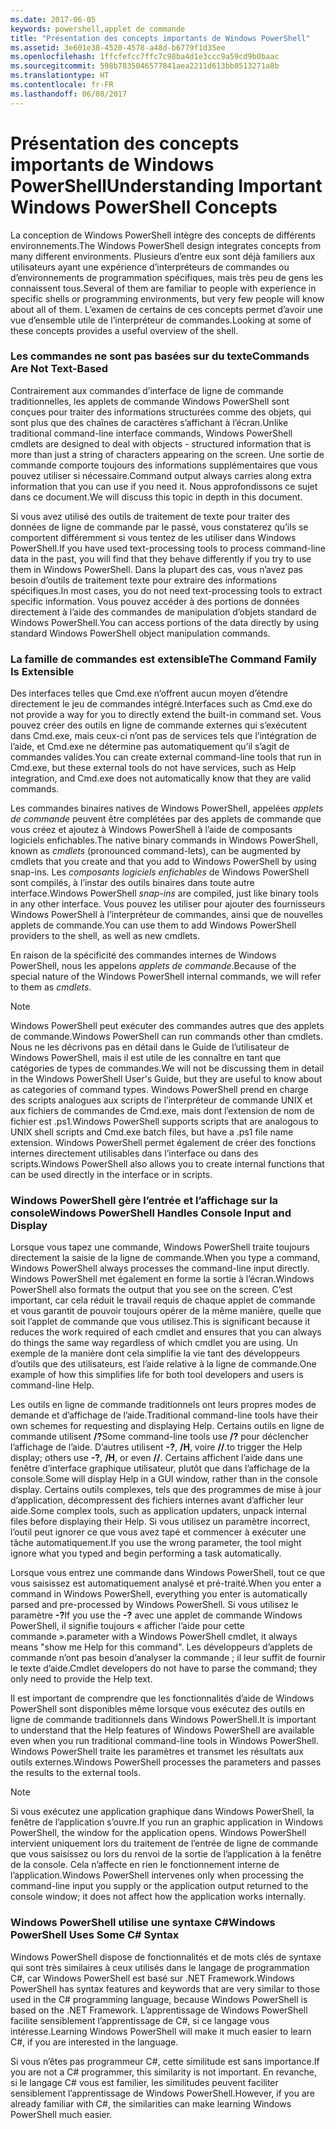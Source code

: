```yaml
---
ms.date: 2017-06-05
keywords: powershell,applet de commande
title: "Présentation des concepts importants de Windows PowerShell"
ms.assetid: 3e601e38-4520-4578-a48d-b6779f1d35ee
ms.openlocfilehash: 1ffcfefcc7ffc7c98ba4d1e3ccc9a59cd9b0baac
ms.sourcegitcommit: 598b7835046577841aea2211d613bb8513271a8b
ms.translationtype: HT
ms.contentlocale: fr-FR
ms.lasthandoff: 06/08/2017
---
```

# <a name="understanding-important-windows-powershell-concepts"></a><span data-ttu-id="49685-103">Présentation des concepts importants de Windows PowerShell</span><span class="sxs-lookup"><span data-stu-id="49685-103">Understanding Important Windows PowerShell Concepts</span></span>
<span data-ttu-id="49685-104">La conception de Windows PowerShell intègre des concepts de différents environnements.</span><span class="sxs-lookup"><span data-stu-id="49685-104">The Windows PowerShell design integrates concepts from many different environments.</span></span> <span data-ttu-id="49685-105">Plusieurs d’entre eux sont déjà familiers aux utilisateurs ayant une expérience d’interpréteurs de commandes ou d’environnements de programmation spécifiques, mais très peu de gens les connaissent tous.</span><span class="sxs-lookup"><span data-stu-id="49685-105">Several of them are familiar to people with experience in specific shells or programming environments, but very few people will know about all of them.</span></span> <span data-ttu-id="49685-106">L’examen de certains de ces concepts permet d’avoir une vue d’ensemble utile de l’interpréteur de commandes.</span><span class="sxs-lookup"><span data-stu-id="49685-106">Looking at some of these concepts provides a useful overview of the shell.</span></span>

### <a name="commands-are-not-text-based"></a><span data-ttu-id="49685-107">Les commandes ne sont pas basées sur du texte</span><span class="sxs-lookup"><span data-stu-id="49685-107">Commands Are Not Text-Based</span></span>
<span data-ttu-id="49685-108">Contrairement aux commandes d’interface de ligne de commande traditionnelles, les applets de commande Windows PowerShell sont conçues pour traiter des informations structurées comme des objets, qui sont plus que des chaînes de caractères s’affichant à l’écran.</span><span class="sxs-lookup"><span data-stu-id="49685-108">Unlike traditional command-line interface commands, Windows PowerShell cmdlets are designed to deal with objects - structured information that is more than just a string of characters appearing on the screen.</span></span> <span data-ttu-id="49685-109">Une sortie de commande comporte toujours des informations supplémentaires que vous pouvez utiliser si nécessaire.</span><span class="sxs-lookup"><span data-stu-id="49685-109">Command output always carries along extra information that you can use if you need it.</span></span> <span data-ttu-id="49685-110">Nous approfondissons ce sujet dans ce document.</span><span class="sxs-lookup"><span data-stu-id="49685-110">We will discuss this topic in depth in this document.</span></span>

<span data-ttu-id="49685-111">Si vous avez utilisé des outils de traitement de texte pour traiter des données de ligne de commande par le passé, vous constaterez qu’ils se comportent différemment si vous tentez de les utiliser dans Windows PowerShell.</span><span class="sxs-lookup"><span data-stu-id="49685-111">If you have used text-processing tools to process command-line data in the past, you will find that they behave differently if you try to use them in Windows PowerShell.</span></span> <span data-ttu-id="49685-112">Dans la plupart des cas, vous n’avez pas besoin d’outils de traitement texte pour extraire des informations spécifiques.</span><span class="sxs-lookup"><span data-stu-id="49685-112">In most cases, you do not need text-processing tools to extract specific information.</span></span> <span data-ttu-id="49685-113">Vous pouvez accéder à des portions de données directement à l’aide des commandes de manipulation d’objets standard de Windows PowerShell.</span><span class="sxs-lookup"><span data-stu-id="49685-113">You can access portions of the data directly by using standard Windows PowerShell object manipulation commands.</span></span>

### <a name="the-command-family-is-extensible"></a><span data-ttu-id="49685-114">La famille de commandes est extensible</span><span class="sxs-lookup"><span data-stu-id="49685-114">The Command Family Is Extensible</span></span>
<span data-ttu-id="49685-115">Des interfaces telles que Cmd.exe n’offrent aucun moyen d’étendre directement le jeu de commandes intégré.</span><span class="sxs-lookup"><span data-stu-id="49685-115">Interfaces such as Cmd.exe do not provide a way for you to directly extend the built-in command set.</span></span> <span data-ttu-id="49685-116">Vous pouvez créer des outils en ligne de commande externes qui s’exécutent dans Cmd.exe, mais ceux-ci n’ont pas de services tels que l’intégration de l’aide, et Cmd.exe ne détermine pas automatiquement qu’il s’agit de commandes valides.</span><span class="sxs-lookup"><span data-stu-id="49685-116">You can create external command-line tools that run in Cmd.exe, but these external tools do not have services, such as Help integration, and Cmd.exe does not automatically know that they are valid commands.</span></span>

<span data-ttu-id="49685-117">Les commandes binaires natives de Windows PowerShell, appelées *applets de commande* peuvent être complétées par des applets de commande que vous créez et ajoutez à Windows PowerShell à l’aide de composants logiciels enfichables.</span><span class="sxs-lookup"><span data-stu-id="49685-117">The native binary commands in Windows PowerShell, known as *cmdlets* (pronounced command-lets), can be augmented by cmdlets that you create and that you add to Windows PowerShell by using snap-ins.</span></span> <span data-ttu-id="49685-118">Les *composants logiciels enfichables* de Windows PowerShell sont compilés, à l’instar des outils binaires dans toute autre interface.</span><span class="sxs-lookup"><span data-stu-id="49685-118">Windows PowerShell *snap-ins* are compiled, just like binary tools in any other interface.</span></span> <span data-ttu-id="49685-119">Vous pouvez les utiliser pour ajouter des fournisseurs Windows PowerShell à l’interpréteur de commandes, ainsi que de nouvelles applets de commande.</span><span class="sxs-lookup"><span data-stu-id="49685-119">You can use them to add Windows PowerShell providers to the shell, as well as new cmdlets.</span></span>

<span data-ttu-id="49685-120">En raison de la spécificité des commandes internes de Windows PowerShell, nous les appelons *applets de commande*.</span><span class="sxs-lookup"><span data-stu-id="49685-120">Because of the special nature of the Windows PowerShell internal commands, we will refer to them as *cmdlets*.</span></span>

> [!NOTE]
> <span data-ttu-id="49685-121">Windows PowerShell peut exécuter des commandes autres que des applets de commande.</span><span class="sxs-lookup"><span data-stu-id="49685-121">Windows PowerShell can run commands other than cmdlets.</span></span> <span data-ttu-id="49685-122">Nous ne les décrivons pas en détail dans le Guide de l’utilisateur de Windows PowerShell, mais il est utile de les connaître en tant que catégories de types de commandes.</span><span class="sxs-lookup"><span data-stu-id="49685-122">We will not be discussing them in detail in the Windows PowerShell User's Guide, but they are useful to know about as categories of command types.</span></span> <span data-ttu-id="49685-123">Windows PowerShell prend en charge des scripts analogues aux scripts de l’interpréteur de commande UNIX et aux fichiers de commandes de Cmd.exe, mais dont l’extension de nom de fichier est .ps1.</span><span class="sxs-lookup"><span data-stu-id="49685-123">Windows PowerShell supports scripts that are analogous to UNIX shell scripts and Cmd.exe batch files, but have a .ps1 file name extension.</span></span> <span data-ttu-id="49685-124">Windows PowerShell permet également de créer des fonctions internes directement utilisables dans l’interface ou dans des scripts.</span><span class="sxs-lookup"><span data-stu-id="49685-124">Windows PowerShell also allows you to create internal functions that can be used directly in the interface or in scripts.</span></span>

### <a name="windows-powershell-handles-console-input-and-display"></a><span data-ttu-id="49685-125">Windows PowerShell gère l’entrée et l’affichage sur la console</span><span class="sxs-lookup"><span data-stu-id="49685-125">Windows PowerShell Handles Console Input and Display</span></span>
<span data-ttu-id="49685-126">Lorsque vous tapez une commande, Windows PowerShell traite toujours directement la saisie de la ligne de commande.</span><span class="sxs-lookup"><span data-stu-id="49685-126">When you type a command, Windows PowerShell always processes the command-line input directly.</span></span> <span data-ttu-id="49685-127">Windows PowerShell met également en forme la sortie à l’écran.</span><span class="sxs-lookup"><span data-stu-id="49685-127">Windows PowerShell also formats the output that you see on the screen.</span></span> <span data-ttu-id="49685-128">C’est important, car cela réduit le travail requis de chaque applet de commande et vous garantit de pouvoir toujours opérer de la même manière, quelle que soit l’applet de commande que vous utilisez.</span><span class="sxs-lookup"><span data-stu-id="49685-128">This is significant because it reduces the work required of each cmdlet and ensures that you can always do things the same way regardless of which cmdlet you are using.</span></span> <span data-ttu-id="49685-129">Un exemple de la manière dont cela simplifie la vie tant des développeurs d’outils que des utilisateurs, est l’aide relative à la ligne de commande.</span><span class="sxs-lookup"><span data-stu-id="49685-129">One example of how this simplifies life for both tool developers and users is command-line Help.</span></span>

<span data-ttu-id="49685-130">Les outils en ligne de commande traditionnels ont leurs propres modes de demande et d’affichage de l’aide.</span><span class="sxs-lookup"><span data-stu-id="49685-130">Traditional command-line tools have their own schemes for requesting and displaying Help.</span></span> <span data-ttu-id="49685-131">Certains outils en ligne de commande utilisent **/?**</span><span class="sxs-lookup"><span data-stu-id="49685-131">Some command-line tools use **/?**</span></span> <span data-ttu-id="49685-132">pour déclencher l’affichage de l’aide. D’autres utilisent **-?**, **/H**, voire **//**.</span><span class="sxs-lookup"><span data-stu-id="49685-132">to trigger the Help display; others use **-?**, **/H**, or even **//**.</span></span> <span data-ttu-id="49685-133">Certains affichent l’aide dans une fenêtre d’interface graphique utilisateur, plutôt que dans l’affichage de la console.</span><span class="sxs-lookup"><span data-stu-id="49685-133">Some will display Help in a GUI window, rather than in the console display.</span></span> <span data-ttu-id="49685-134">Certains outils complexes, tels que des programmes de mise à jour d’application, décompressent des fichiers internes avant d’afficher leur aide.</span><span class="sxs-lookup"><span data-stu-id="49685-134">Some complex tools, such as application updaters, unpack internal files before displaying their Help.</span></span> <span data-ttu-id="49685-135">Si vous utilisez un paramètre incorrect, l’outil peut ignorer ce que vous avez tapé et commencer à exécuter une tâche automatiquement.</span><span class="sxs-lookup"><span data-stu-id="49685-135">If you use the wrong parameter, the tool might ignore what you typed and begin performing a task automatically.</span></span>

<span data-ttu-id="49685-136">Lorsque vous entrez une commande dans Windows PowerShell, tout ce que vous saisissez est automatiquement analysé et pré-traité.</span><span class="sxs-lookup"><span data-stu-id="49685-136">When you enter a command in Windows PowerShell, everything you enter is automatically parsed and pre-processed by Windows PowerShell.</span></span> <span data-ttu-id="49685-137">Si vous utilisez le paramètre **-?**</span><span class="sxs-lookup"><span data-stu-id="49685-137">If you use the **-?**</span></span> <span data-ttu-id="49685-138">avec une applet de commande Windows PowerShell, il signifie toujours « afficher l’aide pour cette commande ».</span><span class="sxs-lookup"><span data-stu-id="49685-138">parameter with a Windows PowerShell cmdlet, it always means "show me Help for this command".</span></span> <span data-ttu-id="49685-139">Les développeurs d’applets de commande n’ont pas besoin d’analyser la commande ; il leur suffit de fournir le texte d’aide.</span><span class="sxs-lookup"><span data-stu-id="49685-139">Cmdlet developers do not have to parse the command; they only need to provide the Help text.</span></span>

<span data-ttu-id="49685-140">Il est important de comprendre que les fonctionnalités d’aide de Windows PowerShell sont disponibles même lorsque vous exécutez des outils en ligne de commande traditionnels dans Windows PowerShell.</span><span class="sxs-lookup"><span data-stu-id="49685-140">It is important to understand that the Help features of Windows PowerShell are available even when you run traditional command-line tools in Windows PowerShell.</span></span> <span data-ttu-id="49685-141">Windows PowerShell traite les paramètres et transmet les résultats aux outils externes.</span><span class="sxs-lookup"><span data-stu-id="49685-141">Windows PowerShell processes the parameters and passes the results to the external tools.</span></span>

> [!NOTE]
> <span data-ttu-id="49685-142">Si vous exécutez une application graphique dans Windows PowerShell, la fenêtre de l’application s’ouvre.</span><span class="sxs-lookup"><span data-stu-id="49685-142">If you run an graphic application in Windows PowerShell, the window for the application opens.</span></span> <span data-ttu-id="49685-143">Windows PowerShell intervient uniquement lors du traitement de l’entrée de ligne de commande que vous saisissez ou lors du renvoi de la sortie de l’application à la fenêtre de la console. Cela n’affecte en rien le fonctionnement interne de l’application.</span><span class="sxs-lookup"><span data-stu-id="49685-143">Windows PowerShell intervenes only when processing the command-line input you supply or the application output returned to the console window; it does not affect how the application works internally.</span></span>

### <a name="windows-powershell-uses-some-c-syntax"></a><span data-ttu-id="49685-144">Windows PowerShell utilise une syntaxe C#</span><span class="sxs-lookup"><span data-stu-id="49685-144">Windows PowerShell Uses Some C# Syntax</span></span>
<span data-ttu-id="49685-145">Windows PowerShell dispose de fonctionnalités et de mots clés de syntaxe qui sont très similaires à ceux utilisés dans le langage de programmation C#, car Windows PowerShell est basé sur .NET Framework.</span><span class="sxs-lookup"><span data-stu-id="49685-145">Windows PowerShell has syntax features and keywords that are very similar to those used in the C# programming language, because Windows PowerShell is based on the .NET Framework.</span></span> <span data-ttu-id="49685-146">L’apprentissage de Windows PowerShell facilite sensiblement l’apprentissage de C#, si ce langage vous intéresse.</span><span class="sxs-lookup"><span data-stu-id="49685-146">Learning Windows PowerShell will make it much easier to learn C#, if you are interested in the language.</span></span>

<span data-ttu-id="49685-147">Si vous n’êtes pas programmeur C#, cette similitude est sans importance.</span><span class="sxs-lookup"><span data-stu-id="49685-147">If you are not a C# programmer, this similarity is not important.</span></span> <span data-ttu-id="49685-148">En revanche, si le langage C# vous est familier, les similitudes peuvent faciliter sensiblement l’apprentissage de Windows PowerShell.</span><span class="sxs-lookup"><span data-stu-id="49685-148">However, if you are already familiar with C#, the similarities can make learning Windows PowerShell much easier.</span></span>

